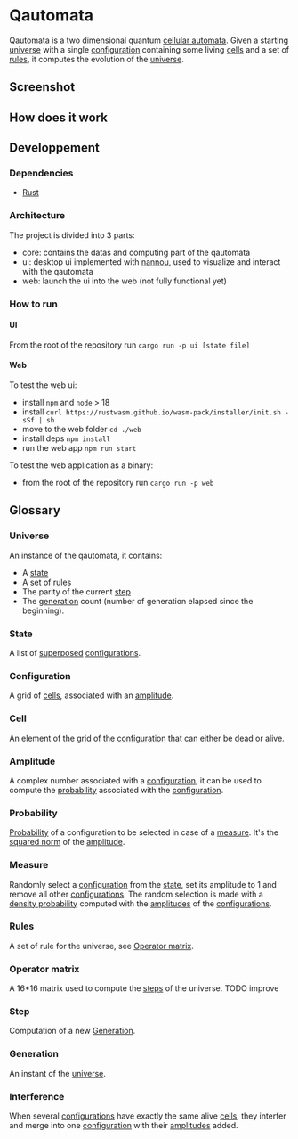 # Qautomata
Qautomata is a two dimensional quantum [cellular automata](https://en.wikipedia.org/wiki/Cellular_automaton).
Given a starting [universe](#universe) with a single [configuration](#configuration) containing some living [cells](#cell) and a set of [rules](#rules), it computes the evolution of the [universe](#universe).

## Screenshot

## How does it work

## Developpement

### Dependencies
- [Rust](https://www.rust-lang.org/tools/install)

### Architecture
The project is divided into 3 parts:
- core: contains the datas and computing part of the qautomata
- ui: desktop ui implemented with [nannou](https://nannou.cc/), used to visualize and interact with the qautomata
- web: launch the ui into the web (not fully functional yet)

### How to run

#### UI
From the root of the repository run `cargo run -p ui [state file]`

#### Web
To test the web ui:
- install `npm` and `node` > 18
- install `curl https://rustwasm.github.io/wasm-pack/installer/init.sh -sSf | sh`
- move to the web folder `cd ./web`
- install deps `npm install`
- run the web app `npm run start`

To test the web application as a binary:
- from the root of the repository run `cargo run -p web`

## Glossary

### Universe
An instance of the qautomata, it contains:
- A [state](#state)
- A set of [rules](#rules)
- The parity of the current [step](#step)
- The [generation](#generation) count (number of generation elapsed since the beginning).

### State
A list of [superposed](https://en.wikipedia.org/wiki/Quantum_superposition) [configurations](#configuration).

### Configuration
A grid of [cells](#cell), associated with an [amplitude](#amplitude).

### Cell
An element of the grid of the [configuration](#configuration) that can either be dead or alive.

### Amplitude
A complex number associated with a [configuration](#configuration), it can be used to compute the [probability](#probability) associated with the [configuration](#configuration).

### Probability
[Probability](#probability) of a configuration to be selected in case of a [measure](#measure). It's the [squared norm](https://en.wikipedia.org/wiki/Norm_(mathematics)) of the [amplitude](#amplitude).

### Measure
Randomly select a [configuration](#configuration) from the [state](#state), set its amplitude to 1 and remove all other [configurations](#configuration). The random selection is made with a [density probability](#probability) computed with the [amplitudes](#amplitude) of the [configurations](#configuration).

### Rules
A set of rule for the universe, see [Operator matrix](#operator-matrix).

### Operator matrix
A 16*16 matrix used to compute the [steps](#steps) of the universe. TODO improve

### Step
Computation of a new [Generation](#generation).

### Generation
An instant of the [universe](#universe).

### Interference
When several [configurations](#configuration) have exactly the same alive [cells](#cell), they interfer and merge into one [configuration](#configuration) with their [amplitudes](#amplitude) added.

